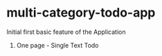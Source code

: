# multi-category-todo-app
Initial first basic feature of the Application

1. One page - Single Text Todo
